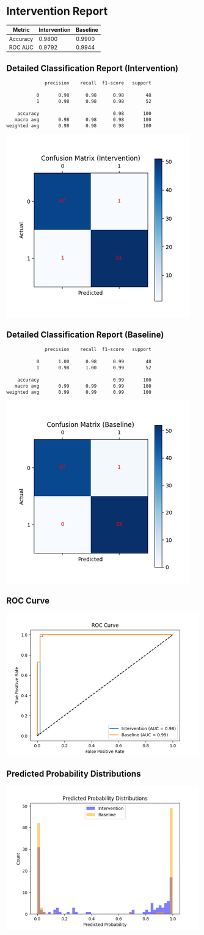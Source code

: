 
# Intervention Report

| Metric           | Intervention | Baseline |
|------------------|--------------|----------|
| Accuracy         | 0.9800     | 0.9900   |
| ROC AUC          | 0.9792     | 0.9944   |

## Detailed Classification Report (Intervention)

```
              precision    recall  f1-score   support

           0       0.98      0.98      0.98        48
           1       0.98      0.98      0.98        52

    accuracy                           0.98       100
   macro avg       0.98      0.98      0.98       100
weighted avg       0.98      0.98      0.98       100

```
![Confusion Matrix (Intervention)](/intervention_reports/f407_m1.0_a5.0/confusion_matrix_intervention.png)

## Detailed Classification Report (Baseline)

```
              precision    recall  f1-score   support

           0       1.00      0.98      0.99        48
           1       0.98      1.00      0.99        52

    accuracy                           0.99       100
   macro avg       0.99      0.99      0.99       100
weighted avg       0.99      0.99      0.99       100

```
![Confusion Matrix (Baseline)](/intervention_reports/f407_m1.0_a5.0/confusion_matrix_baseline.png)

## ROC Curve

![ROC Curve](/intervention_reports/f407_m1.0_a5.0/roc_curve.png)

## Predicted Probability Distributions

![Probability Distributions](/intervention_reports/f407_m1.0_a5.0/probability_distributions.png)
